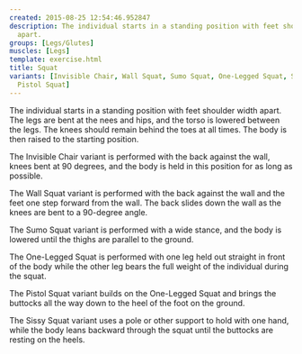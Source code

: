 ```yaml
---
created: 2015-08-25 12:54:46.952847
description: The individual starts in a standing position with feet shoulder width
  apart.
groups: [Legs/Glutes]
muscles: [Legs]
template: exercise.html
title: Squat
variants: [Invisible Chair, Wall Squat, Sumo Squat, One-Legged Squat, Sissy Squat,
  Pistol Squat]
---
```

The individual starts in a standing position with feet shoulder width apart. The legs are bent at the nees and hips, and the torso is lowered between the legs. The knees should remain behind the toes at all times. The body is then raised to the starting position.

The Invisible Chair variant is performed with the back against the wall, knees bent at 90 degrees, and the body is held in this position for as long as possible.

The Wall Squat variant is performed with the back against the wall and the feet one step forward from the wall. The back slides down the wall as the knees are bent to a 90-degree angle.

The Sumo Squat variant is performed with a wide stance, and the body is lowered until the thighs are parallel to the ground.

The One-Legged Squat is performed with one leg held out straight in front of the body while the other leg bears the full weight of the individual during the squat.

The Pistol Squat variant builds on the One-Legged Squat and brings the buttocks all the way down to the heel of the foot on the ground.

The Sissy Squat variant uses a pole or other support to hold with one hand, while the body leans backward through the squat until the buttocks are resting on the heels.